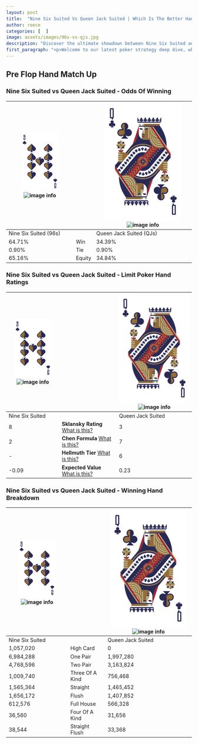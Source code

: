 ```yaml
---
layout: post
title:  "Nine Six Suited Vs Queen Jack Suited | Which Is The Better Hand In Poker? A Complete Guide"
author: reece
categories: [  ]
image: assets/images/96s-vs-qjs.jpg
description: "Discover the ultimate showdown between Nine Six Suited and Queen Jack Suited in poker! Uncover the odds, strategies, and scenarios where one hand triumphs over the other. Get ready to up your poker game with this thrilling analysis."
first_paragraph: "<p>Welcome to our latest poker strategy deep dive, where we're pitting two distinct hands against each other in a high-stakes showdown: Nine Six Suited vs Queen Jack Suited.</p><p>In the dynamic world of poker, every decision counts, and knowing which hand holds the upper hand is key to your success at the table.</p><p>In this article, we'll dissect these two hands, explore the scenarios where one dominates the other, and equip you with the knowledge to make strategic choices that can tip the odds in your favor.</p><p>Get ready to unravel the intriguing dynamics of these poker hands and elevate your game to new heights.</p>"
---
```




[comment]: # (sp0)

## Pre Flop Hand Match Up

<div class="table hand-ratings" markdown="1"> 



### Nine Six Suited vs Queen Jack Suited - Odds Of Winning


    
| ![image info](assets/images/hand1/9.png) ![image info](assets/images/hand1/6s.png) |  | ![image info](assets/images/hand2/Q.png) ![image info](assets/images/hand2/Js.png) |
| -------- | -------- | -------- |
| Nine Six Suited (96s) |  | Queen Jack Suited (QJs) |
| 64.71% | Win | 34.39% |
| 0.90% | Tie | 0.90% |
| 65.16% | Equity | 34.84% |




[comment]: # (sp1)



### Nine Six Suited vs Queen Jack Suited - Limit Poker Hand Ratings


    
| ![image info](assets/images/hand1/9.png) ![image info](assets/images/hand1/6s.png) |  | ![image info](assets/images/hand2/Q.png) ![image info](assets/images/hand2/Js.png) |
| -------- | -------- | -------- |
| Nine Six Suited |  | Queen Jack Suited |
| 8 | **Sklansky Rating** [What is this?](/sklansky-rating-explained) | 3 |
| 2 | **Chen Formula** [What is this?](/chen-formula-explained) | 7 |
| - | **Hellmuth Tier** [What is this?](/Hellmuth-tier-explained) | 6 |
| -0.09 | **Expected Value** [What is this?](/expected-value-explained) | 0.23 |




[comment]: # (sp2)



### Nine Six Suited vs Queen Jack Suited - Winning Hand Breakdown


    
| ![image info](assets/images/hand1/9.png) ![image info](assets/images/hand1/6s.png) |  | ![image info](assets/images/hand2/Q.png) ![image info](assets/images/hand2/Js.png) |
| -------- | -------- | -------- |
| Nine Six Suited |  | Queen Jack Suited |
| 1,057,020 | High Card | 0 |
| 6,984,288 | One Pair | 1,997,280 |
| 4,768,596 | Two Pair | 3,163,824 |
| 1,009,740 | Three Of A Kind | 756,468 |
| 1,565,364 | Straight | 1,465,452 |
| 1,656,172 | Flush | 1,407,852 |
| 612,576 | Full House | 566,328 |
| 36,560 | Four Of A Kind | 31,656 |
| 38,544 | Straight Flush | 33,368 |




[comment]: # (sp3)



</div>

[comment]: # (sp4)



[comment]: # (sp5)

